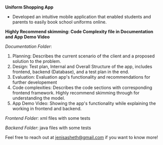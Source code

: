 **Uniform Shopping App**

- Developed an intuitive mobile application that enabled students and parents to easily book school uniforms online.

**Highly Recommend skimming: Code Complexity file in Documentation and App Demo Video**

*Documentation Folder*:

1. Planning: Describes the current scenario of the client and a proposed solution to the problem.
2.  Design: Test plan, Internal and Overall Structure of the app, includes frontend, backend (Database), and a test plan in the end.
3. Evaluation: Evaluation app's functionality and recommendations for further developement
4. Code complexities: Describes the code sections with corresponding frontend framework. Highly recommend skimming through for understanding the model. 
5. App Demo Video: Showing the app's functionality while explaining the working in frontend and backend. 

*Frontend Folder*: xml files with some tests

*Backend Folder*: java files with some tests

Feel free to reach out at jenisasheth@gmail.com if you want to know more!